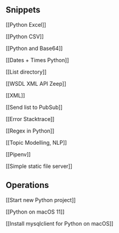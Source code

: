 ## Snippets

[[Python Excel]]

[[Python CSV]]

[[Python and Base64]]

[[Dates + Times Python]]

[[List directory]]

[[WSDL XML API Zeep]]

[[XML]]

[[Send list to PubSub]]

[[Error Stacktrace]]

[[Regex in Python]]

[[Topic Modelling, NLP]]

[[Pipenv]]

[[Simple static file server]]

## Operations

[[Start new Python project]]

[[Python on macOS 11]]

[[Install mysqlclient for Python on macOS]]



